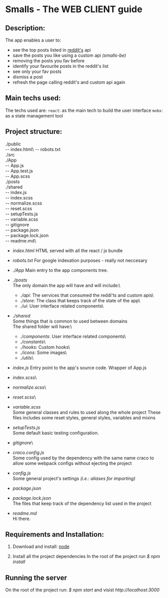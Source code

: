 # Smalls - The WEB CLIENT guide


## Description:
The app enables a user to:
- see the top posts listed in [reddit's](https://www.reddit.com/r/redditdev/top.json) api 
- save the posts you like using a custom api *(smalls-be)*
- removing the posts you fav before
- identify your favourite posts in the reddit's list
- see only your fav posts 
- dismiss a post
- refresh the page calling reddit's and custom api again


## Main techs used:
The techs used are:
`react`: as the main tech to build the user interface
`mobx`: as a state management tool 


## Project structure:
  ./public\
    -- index.html\ 
    -- robots.txt\
  ./src\
    ./App\
      -- App.js\
      -- App.test.js\
      -- App.scss\
    ./posts\
    ./shared\
    -- index.js\
    -- index.scss\
    -- normalize.scss\
    -- reset.scss\
    -- setupTests.js\
    -- variable.scss\
  -- gitignore\
  -- package.json\
  -- package.lock.json\
  -- readme.md\

- *index.html*
HTML served with all the react / js bundle 

- *robots.txt*
For google indexation purposes - really not neccesary

- *./App*
Main entry to the app components tree.

- *./posts*\
The only domain the app will have and will include:\
  - *./api*: The services that consumed the reddi'ts and custom apis\
  - *./store*: The class that keeps track of the state of the app\
  - *./ui*: User interface related components\

- .*/shared*\
Some things that is common to used between domains\
The shared folder will have:\
  - *./components*: User interface related components\
  - *./constants*\
  - *./hooks*: Custom hooks\
  - *./icons*: Some images\
  - *./utils*\

- *index.js*
Entry point to the app's source code. Wrapper of App.js

- *index.scss*\
- *normalize.scss*\
- *reset.scss*\
- *variable.scss*\
Some general classes and rules to used along the whole project
These files includes some reset styles, general styles, variables and mixins

- *setupTests.js*\
Some default basic testing configuration.
 
- *gitignore*\

- *craco.config.js*\
Some config used by the dependency with the same name craco to allow some webpack configs without ejecting the project

- *config.js*\
Some general project's settings *(i.e.: aliases for importing)*

- *package.json*
- *package.lock.json*\
The files that keep track of the dependency list used in the project

- *readme.md*\
Hi there.

## Requirements and Installation:

1) Download and install:
[node](https://nodejs.org/es/download/)

2) Install all the project dependencies
In the root of the project run *$ npm install*

## Running the server

On the root of the project run: *$ npm start* and visist *http://localhost:3000*
